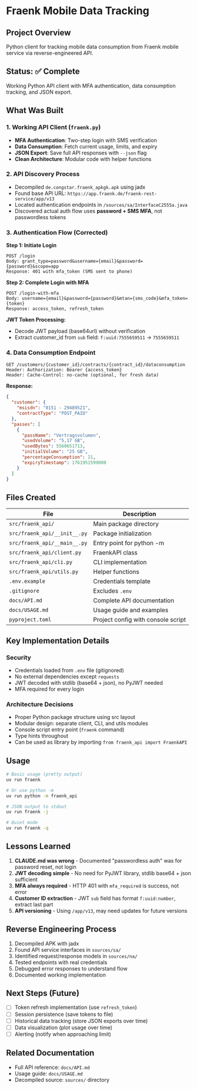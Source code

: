 # Fraenk Mobile Data Tracking

## Project Overview
Python client for tracking mobile data consumption from Fraenk mobile service via reverse-engineered API.

## Status: ✅ Complete

Working Python API client with MFA authentication, data consumption tracking, and JSON export.

## What Was Built

### 1. Working API Client (`fraenk.py`)
- **MFA Authentication**: Two-step login with SMS verification
- **Data Consumption**: Fetch current usage, limits, and expiry
- **JSON Export**: Save full API responses with `--json` flag
- **Clean Architecture**: Modular code with helper functions

### 2. API Discovery Process
- Decompiled `de.congstar.fraenk_apkgk.apk` using jadx
- Found base API URL: `https://app.fraenk.de/fraenk-rest-service/app/v13`
- Located authentication endpoints in `/sources/sa/InterfaceC2555a.java`
- Discovered actual auth flow uses **password + SMS MFA**, not passwordless tokens

### 3. Authentication Flow (Corrected)

**Step 1: Initiate Login**
```
POST /login
Body: grant_type=password&username={email}&password={password}&scope=app
Response: 401 with mfa_token (SMS sent to phone)
```

**Step 2: Complete Login with MFA**
```
POST /login-with-mfa
Body: username={email}&password={password}&mtan={sms_code}&mfa_token={token}
Response: access_token, refresh_token
```

**JWT Token Processing:**
- Decode JWT payload (base64url) without verification
- Extract customer_id from `sub` field: `f:uuid:7555659511` → `7555659511`

### 4. Data Consumption Endpoint
```
GET /customers/{customer_id}/contracts/{contract_id}/dataconsumption
Header: Authorization: Bearer {access_token}
Header: Cache-Control: no-cache (optional, for fresh data)
```

**Response:**
```json
{
  "customer": {
    "msisdn": "0151 - 29489521",
    "contractType": "POST_PAID"
  },
  "passes": [
    {
      "passName": "Vertragsvolumen",
      "usedVolume": "5,17 GB",
      "usedBytes": 5560651713,
      "initialVolume": "25 GB",
      "percentageConsumption": 21,
      "expiryTimestamp": 1761951599000
    }
  ]
}
```

## Files Created

| File | Description |
|------|-------------|
| `src/fraenk_api/` | Main package directory |
| `src/fraenk_api/__init__.py` | Package initialization |
| `src/fraenk_api/__main__.py` | Entry point for python -m |
| `src/fraenk_api/client.py` | FraenkAPI class |
| `src/fraenk_api/cli.py` | CLI implementation |
| `src/fraenk_api/utils.py` | Helper functions |
| `.env.example` | Credentials template |
| `.gitignore` | Excludes `.env` |
| `docs/API.md` | Complete API documentation |
| `docs/USAGE.md` | Usage guide and examples |
| `pyproject.toml` | Project config with console script |

## Key Implementation Details

### Security
- Credentials loaded from `.env` file (gitignored)
- No external dependencies except `requests`
- JWT decoded with stdlib (base64 + json), no PyJWT needed
- MFA required for every login

### Architecture Decisions
- Proper Python package structure using src layout
- Modular design: separate client, CLI, and utils modules
- Console script entry point (`fraenk` command)
- Type hints throughout
- Can be used as library by importing `from fraenk_api import FraenkAPI`

## Usage

```bash
# Basic usage (pretty output)
uv run fraenk

# Or use python -m
uv run python -m fraenk_api

# JSON output to stdout
uv run fraenk -j

# Quiet mode
uv run fraenk -q
```

## Lessons Learned

1. **CLAUDE.md was wrong** - Documented "passwordless auth" was for password reset, not login
2. **JWT decoding simple** - No need for PyJWT library, stdlib base64 + json sufficient
3. **MFA always required** - HTTP 401 with `mfa_required` is success, not error
4. **Customer ID extraction** - JWT `sub` field has format `f:uuid:number`, extract last part
5. **API versioning** - Using `/app/v13`, may need updates for future versions

## Reverse Engineering Process

1. Decompiled APK with jadx
2. Found API service interfaces in `sources/sa/`
3. Identified request/response models in `sources/na/`
4. Tested endpoints with real credentials
5. Debugged error responses to understand flow
6. Documented working implementation

## Next Steps (Future)

- [ ] Token refresh implementation (use `refresh_token`)
- [ ] Session persistence (save tokens to file)
- [ ] Historical data tracking (store JSON exports over time)
- [ ] Data visualization (plot usage over time)
- [ ] Alerting (notify when approaching limit)

## Related Documentation

- Full API reference: `docs/API.md`
- Usage guide: `docs/USAGE.md`
- Decompiled source: `sources/` directory